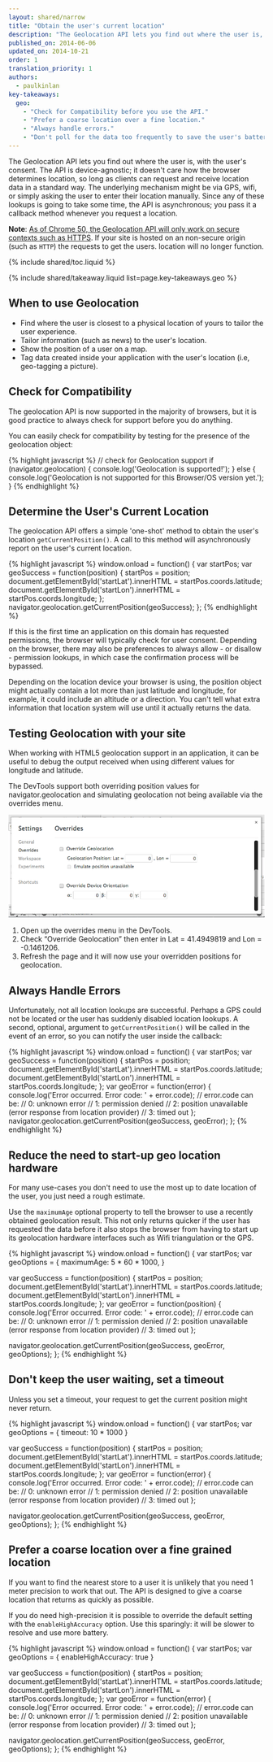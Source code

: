 ```yaml
---
layout: shared/narrow
title: "Obtain the user's current location"
description: "The Geolocation API lets you find out where the user is, always with the user's consent."
published_on: 2014-06-06
updated_on: 2014-10-21
order: 1
translation_priority: 1
authors:
  - paulkinlan
key-takeaways:
  geo: 
    - "Check for Compatibility before you use the API."
    - "Prefer a coarse location over a fine location."
    - "Always handle errors."
    - "Don't poll for the data too frequently to save the user's battery."
---
```


<p class="intro">
  The Geolocation API lets you find out where the user is, with the user's consent. 
  The API is device-agnostic; it doesn't care how the browser determines
  location, so long as clients can request and receive location data in a
  standard way. The underlying mechanism might be via GPS, wifi, or simply
  asking the user to enter their location manually. Since any of these lookups
  is going to take some time, the API is asynchronous; you pass it a callback
  method whenever you request a location.
</p>

**Note**: [As of Chrome 50, the Geolocation API will only work on secure contexts such as HTTPS](/web/updates/2016/04/geolocation-on-secure-contexts-only).
If your site is hosted on an non-secure origin (such as `HTTP`) the requests to get the users.
location will no longer function.


{% include shared/toc.liquid %}

{% include shared/takeaway.liquid list=page.key-takeaways.geo %}


## When to use Geolocation

*  Find where the user is closest to a physical location of yours to tailor 
   the user experience.
*  Tailor information (such as news) to the user's location.
*  Show the position of a user on a map.
*  Tag data created inside your application with the user's location 
   (i.e, geo-tagging a picture).


## Check for Compatibility

The geolocation API is now supported in the majority of browsers, but it is
good practice to always check for support before you do anything.

You can easily check for compatibility by testing for the presence of the
geolocation object:

{% highlight javascript %}
// check for Geolocation support
if (navigator.geolocation) {
  console.log('Geolocation is supported!');
}
else {
  console.log('Geolocation is not supported for this Browser/OS version yet.');
}
{% endhighlight %}

## Determine the User's Current Location

The geolocation API offers a simple 'one-shot' method to obtain the user's
location  `getCurrentPosition()`.  A call to this method will asynchronously
report on the user's  current location.

{% highlight javascript %}
window.onload = function() {
  var startPos;
  var geoSuccess = function(position) {
    startPos = position;
    document.getElementById('startLat').innerHTML = startPos.coords.latitude;
    document.getElementById('startLon').innerHTML = startPos.coords.longitude;
  };
  navigator.geolocation.getCurrentPosition(geoSuccess);
};
{% endhighlight %}

If this is the first time an application on this domain has requested
permissions, the browser will typically check for user consent. Depending on
the browser, there may also be preferences to always allow - or disallow -
permission lookups, in which case the confirmation process will be bypassed.

Depending on the location device your browser is using, the position object
might actually contain a lot more than just latitude and longitude, for example, it could include an altitude or a direction.  You can't tell what extra information that location system will use until it actually returns the data.

## Testing Geolocation with your site

When working with HTML5 geolocation support in an application, it can be
useful to debug the output received when using different values for longitude
and latitude.

The DevTools support both overriding position values for navigator.geolocation
and simulating geolocation not being available via the overrides menu.

<img src="images/emulategeolocation.png">

1. Open up the overrides menu in the DevTools.
2. Check “Override Geolocation” then enter in Lat = 41.4949819 and Lon = -0.1461206.
3. Refresh the page and it will now use your overridden positions for geolocation.

##  Always Handle Errors

Unfortunately, not all location lookups are successful. Perhaps a GPS could
not be located or the user has suddenly disabled location lookups. A second,
optional, argument to `getCurrentPosition()` will be called in the event of an
error, so you can notify the user inside the callback:

{% highlight javascript %}
window.onload = function() {
  var startPos;
  var geoSuccess = function(position) {
    startPos = position;
    document.getElementById('startLat').innerHTML = startPos.coords.latitude;
    document.getElementById('startLon').innerHTML = startPos.coords.longitude;
  };
  var geoError = function(error) {
    console.log('Error occurred. Error code: ' + error.code);
    // error.code can be:
    //   0: unknown error
    //   1: permission denied
    //   2: position unavailable (error response from location provider)
    //   3: timed out
  };
  navigator.geolocation.getCurrentPosition(geoSuccess, geoError);
};
{% endhighlight %}

## Reduce the need to start-up geo location hardware

For many use-cases you don't need to use the most up to date location of the user,
you just need a rough estimate.

Use the `maximumAge` optional property to tell the browser to use a recently
obtained geolocation result.  This not only returns quicker if the user has
requested the data before it also stops the browser from having to start up
its geolocation hardware interfaces such as Wifi triangulation or the GPS.

{% highlight javascript %}
window.onload = function() {
  var startPos;
  var geoOptions = {
  	maximumAge: 5 * 60 * 1000,
  }

  var geoSuccess = function(position) {
    startPos = position;
    document.getElementById('startLat').innerHTML = startPos.coords.latitude;
    document.getElementById('startLon').innerHTML = startPos.coords.longitude;
  };
  var geoError = function(position) {
    console.log('Error occurred. Error code: ' + error.code);
    // error.code can be:
    //   0: unknown error
    //   1: permission denied
    //   2: position unavailable (error response from location provider)
    //   3: timed out
  };

  navigator.geolocation.getCurrentPosition(geoSuccess, geoError, geoOptions);
};
{% endhighlight %}

## Don't keep the user waiting, set a timeout

Unless you set a timeout, your request to get the current position might never return.

{% highlight javascript %}
window.onload = function() {
  var startPos;
  var geoOptions = {
     timeout: 10 * 1000
  }

  var geoSuccess = function(position) {
    startPos = position;
    document.getElementById('startLat').innerHTML = startPos.coords.latitude;
    document.getElementById('startLon').innerHTML = startPos.coords.longitude;
  };
  var geoError = function(error) {
    console.log('Error occurred. Error code: ' + error.code);
    // error.code can be:
    //   0: unknown error
    //   1: permission denied
    //   2: position unavailable (error response from location provider)
    //   3: timed out
  };

  navigator.geolocation.getCurrentPosition(geoSuccess, geoError, geoOptions);
};
{% endhighlight %}

## Prefer a coarse location over a fine grained location

If you want to find the nearest store to a user it is unlikely that you need
1 meter precision to  work that out.  The API is designed to give a coarse 
location that returns as quickly as possible.

If you do need high-precision it is possible to override the default setting
with the `enableHighAccuracy` option.  Use this sparingly: it will be slower
to resolve and use more battery.

{% highlight javascript %}
window.onload = function() {
  var startPos;
  var geoOptions = {
    enableHighAccuracy: true
  }

  var geoSuccess = function(position) {
    startPos = position;
    document.getElementById('startLat').innerHTML = startPos.coords.latitude;
    document.getElementById('startLon').innerHTML = startPos.coords.longitude;
  };
  var geoError = function(error) {
    console.log('Error occurred. Error code: ' + error.code);
    // error.code can be:
    //   0: unknown error
    //   1: permission denied
    //   2: position unavailable (error response from location provider)
    //   3: timed out
  };

  navigator.geolocation.getCurrentPosition(geoSuccess, geoError, geoOptions);
};
{% endhighlight %}


